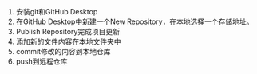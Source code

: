 1. 安装git和GitHub Desktop
2. 在GitHub Desktop中新建一个New Repository，在本地选择一个存储地址。
3. Publish Repository完成项目更新
4. 添加新的文件内容在本地文件夹中
5. commit修改的内容到本地仓库
6. push到远程仓库
